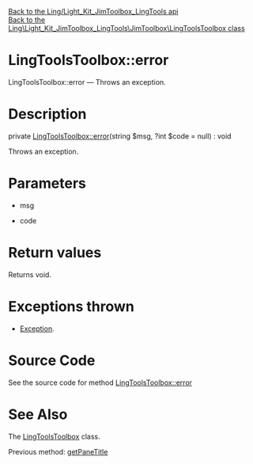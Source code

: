 [Back to the Ling/Light_Kit_JimToolbox_LingTools api](https://github.com/lingtalfi/Light_Kit_JimToolbox_LingTools/blob/master/doc/api/Ling/Light_Kit_JimToolbox_LingTools.md)<br>
[Back to the Ling\Light_Kit_JimToolbox_LingTools\JimToolbox\LingToolsToolbox class](https://github.com/lingtalfi/Light_Kit_JimToolbox_LingTools/blob/master/doc/api/Ling/Light_Kit_JimToolbox_LingTools/JimToolbox/LingToolsToolbox.md)


LingToolsToolbox::error
================



LingToolsToolbox::error — Throws an exception.




Description
================


private [LingToolsToolbox::error](https://github.com/lingtalfi/Light_Kit_JimToolbox_LingTools/blob/master/doc/api/Ling/Light_Kit_JimToolbox_LingTools/JimToolbox/LingToolsToolbox/error.md)(string $msg, ?int $code = null) : void




Throws an exception.




Parameters
================


- msg

    

- code

    


Return values
================

Returns void.


Exceptions thrown
================

- [Exception](http://php.net/manual/en/class.exception.php).&nbsp;







Source Code
===========
See the source code for method [LingToolsToolbox::error](https://github.com/lingtalfi/Light_Kit_JimToolbox_LingTools/blob/master/JimToolbox/LingToolsToolbox.php#L62-L65)


See Also
================

The [LingToolsToolbox](https://github.com/lingtalfi/Light_Kit_JimToolbox_LingTools/blob/master/doc/api/Ling/Light_Kit_JimToolbox_LingTools/JimToolbox/LingToolsToolbox.md) class.

Previous method: [getPaneTitle](https://github.com/lingtalfi/Light_Kit_JimToolbox_LingTools/blob/master/doc/api/Ling/Light_Kit_JimToolbox_LingTools/JimToolbox/LingToolsToolbox/getPaneTitle.md)<br>

